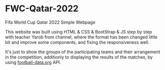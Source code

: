 # FWC-Qatar-2022
Fifa World Cup Qatar 2022 Simple Webpage

This website was built using HTML & CSS & BootStrap & JS step by step with teacher Yarob from channel, where the format has been changed little bit and improve some components, and fixing the responsiveness well.

It's just to show the groups of the participating teams and their arrangement in the competition, additionly to displaying the results of the matches, by using [football-data.org](https://www.football-data.org) API.
